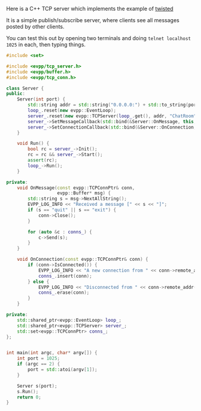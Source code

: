 Here is a C++ TCP server which implements the example of [twisted](http://twistedmatrix.com/trac/#pubsubserver)

It is a simple publish/subscribe server, where clients see all messages posted by other clients.

You can test this out by opening two terminals and doing `telnet localhost 1025` in each, then typing things.

```C++
#include <set>

#include <evpp/tcp_server.h>
#include <evpp/buffer.h>
#include <evpp/tcp_conn.h>

class Server {
public:
    Server(int port) {
        std::string addr = std::string("0.0.0.0:") + std::to_string(port);
        loop_.reset(new evpp::EventLoop);
        server_.reset(new evpp::TCPServer(loop_.get(), addr, "ChatRoom", 0));
        server_->SetMessageCallback(std::bind(&Server::OnMessage, this, std::placeholders::_1, std::placeholders::_2));
        server_->SetConnectionCallback(std::bind(&Server::OnConnection, this, std::placeholders::_1));
    }

    void Run() {
        bool rc = server_->Init();
        rc = rc && server_->Start();
        assert(rc);
        loop_->Run();
    }

private:
    void OnMessage(const evpp::TCPConnPtr& conn,
                   evpp::Buffer* msg) {
        std::string s = msg->NextAllString();
        EVPP_LOG_INFO << "Received a message [" << s << "]";
        if (s == "quit" || s == "exit") {
            conn->Close();
        }

        for (auto &c : conns_) {
            c->Send(s);
        }
    }

    void OnConnection(const evpp::TCPConnPtr& conn) {
        if (conn->IsConnected()) {
            EVPP_LOG_INFO << "A new connection from " << conn->remote_addr() << " to " << server_->listen_addr() << " is UP";
            conns_.insert(conn);
        } else {
            EVPP_LOG_INFO << "Disconnected from " << conn->remote_addr();
            conns_.erase(conn);
        }
    }

private:
    std::shared_ptr<evpp::EventLoop> loop_;
    std::shared_ptr<evpp::TCPServer> server_;
    std::set<evpp::TCPConnPtr> conns_;
};


int main(int argc, char* argv[]) {
    int port = 1025;
    if (argc == 2) {
        port = std::atoi(argv[1]);
    }

    Server s(port);
    s.Run();
    return 0;
}

```


